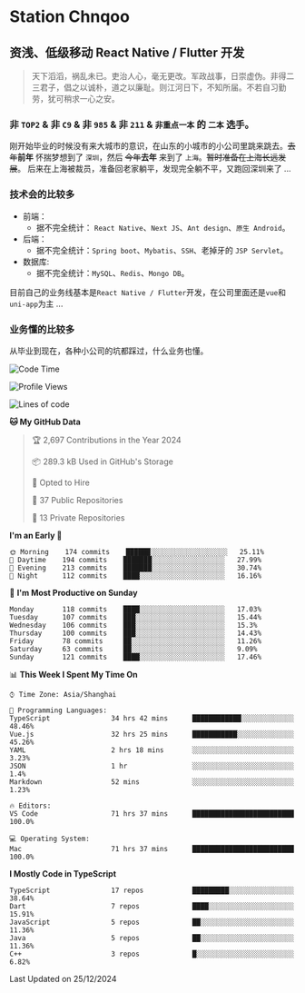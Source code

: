# Station Chnqoo

## 资浅、低级移动 React Native / Flutter 开发

> 天下滔滔，祸乱未已。吏治人心，毫无更改。军政战事，日崇虚伪。非得二三君子，倡之以诚朴，道之以廉耻。则江河日下，不知所届。不若自习勤劳，犹可稍求一心之安。

### 非 `TOP2` & 非 `C9` & 非 `985` & 非 `211` & `非重点一本` 的 `二本` 选手。

刚开始毕业的时候没有来大城市的意识，在山东的小城市的小公司里跳来跳去。~~去年~~**前年** 怀揣梦想到了 `深圳`，然后 ~~今年~~**去年** 来到了 `上海`。~~暂时准备在上海长远发展~~。
后来在上海被裁员，准备回老家躺平，发现完全躺不平，又跑回深圳来了 ...

### 技术会的比较多

- 前端：
  - 据不完全统计： `React Native`、`Next JS`、`Ant design`、`原生 Android`。
- 后端：
  - 据不完全统计：`Spring boot`、`Mybatis`、`SSH`、老掉牙的 `JSP Servlet`。
- 数据库:
  - 据不完全统计：`MySQL`、`Redis`、`Mongo DB`。

目前自己的业务线基本是`React Native / Flutter`开发，在公司里面还是`vue`和`uni-app`为主 ...

### 业务懂的比较多

从毕业到现在，各种小公司的坑都踩过，什么业务也懂。

<!--START_SECTION:waka-->
![Code Time](http://img.shields.io/badge/Code%20Time-7%2C079%20hrs%2025%20mins-blue)

![Profile Views](http://img.shields.io/badge/Profile%20Views-0-blue)

![Lines of code](https://img.shields.io/badge/From%20Hello%20World%20I%27ve%20Written-469%20Thousand%20lines%20of%20code-blue)

**🐱 My GitHub Data** 

> 🏆 2,697 Contributions in the Year 2024
 > 
> 📦 289.3 kB Used in GitHub's Storage 
 > 
> 💼 Opted to Hire
 > 
> 📜 37 Public Repositories 
 > 
> 🔑 13 Private Repositories  
 > 
**I'm an Early 🐤** 

```text
🌞 Morning    174 commits    ██████░░░░░░░░░░░░░░░░░░░   25.11% 
🌆 Daytime    194 commits    ███████░░░░░░░░░░░░░░░░░░   27.99% 
🌃 Evening    213 commits    ███████░░░░░░░░░░░░░░░░░░   30.74% 
🌙 Night      112 commits    ████░░░░░░░░░░░░░░░░░░░░░   16.16%

```
📅 **I'm Most Productive on Sunday** 

```text
Monday       118 commits    ████░░░░░░░░░░░░░░░░░░░░░   17.03% 
Tuesday      107 commits    ███░░░░░░░░░░░░░░░░░░░░░░   15.44% 
Wednesday    106 commits    ███░░░░░░░░░░░░░░░░░░░░░░   15.3% 
Thursday     100 commits    ███░░░░░░░░░░░░░░░░░░░░░░   14.43% 
Friday       78 commits     ██░░░░░░░░░░░░░░░░░░░░░░░   11.26% 
Saturday     63 commits     ██░░░░░░░░░░░░░░░░░░░░░░░   9.09% 
Sunday       121 commits    ████░░░░░░░░░░░░░░░░░░░░░   17.46%

```


📊 **This Week I Spent My Time On** 

```text
⌚︎ Time Zone: Asia/Shanghai

💬 Programming Languages: 
TypeScript               34 hrs 42 mins      ████████████░░░░░░░░░░░░░   48.46% 
Vue.js                   32 hrs 25 mins      ███████████░░░░░░░░░░░░░░   45.26% 
YAML                     2 hrs 18 mins       ░░░░░░░░░░░░░░░░░░░░░░░░░   3.23% 
JSON                     1 hr                ░░░░░░░░░░░░░░░░░░░░░░░░░   1.4% 
Markdown                 52 mins             ░░░░░░░░░░░░░░░░░░░░░░░░░   1.23%

🔥 Editors: 
VS Code                  71 hrs 37 mins      █████████████████████████   100.0%

💻 Operating System: 
Mac                      71 hrs 37 mins      █████████████████████████   100.0%

```

**I Mostly Code in TypeScript** 

```text
TypeScript               17 repos            █████████░░░░░░░░░░░░░░░░   38.64% 
Dart                     7 repos             ████░░░░░░░░░░░░░░░░░░░░░   15.91% 
JavaScript               5 repos             ██░░░░░░░░░░░░░░░░░░░░░░░   11.36% 
Java                     5 repos             ██░░░░░░░░░░░░░░░░░░░░░░░   11.36% 
C++                      3 repos             █░░░░░░░░░░░░░░░░░░░░░░░░   6.82%

```



 Last Updated on 25/12/2024
<!--END_SECTION:waka-->

<!---
ChenqiaoStation/ChenqiaoStation is a ✨ special ✨ repository because its `README.md` (this file) appears on your GitHub profile.
You can click the Preview link to take a look at your changes.
--->
